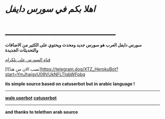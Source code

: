 
# *اهلا بكم في سورس دايفل*
# ___________________________

**سورس دايفل العرب هو سورس جديد ومحدث ويحتوي على الكثير من الاضافات والتحديثات الجديدة**

[قناة السورس على نلكرام](https://t.me/R125R)



[![نصب الان من هنا]https://telegram.dog/XTZ_HerokuBot?start=YmJhajgvU09VUkNFLTIgbWFpbg


**its simple source based on catuserbot but in arabic language !**
__________________________
**[wale userbot](https://t.me/R125R)**
**[catuserbot](https://github.com/)**
__________________________
**and thanks to telethon arab source**
